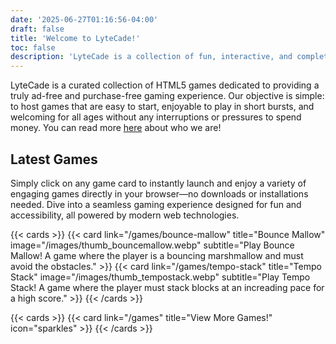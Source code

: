 ```yaml
---
date: '2025-06-27T01:16:56-04:00'
draft: false
title: 'Welcome to LyteCade!'
toc: false
description: 'LyteCade is a collection of fun, interactive, and completely free-to-play HTML5 games!'
---
```


LyteCade is a curated collection of HTML5 games dedicated to providing a truly ad-free and purchase-free gaming experience. Our objective is simple: to host games that are easy to start, enjoyable to play in short bursts, and welcoming for all ages without any interruptions or pressures to spend money. You can read more [here](/about) about who we are!

## Latest Games

Simply click on any game card to instantly launch and enjoy a variety of engaging games directly in your browser—no downloads or installations needed. Dive into a seamless gaming experience designed for fun and accessibility, all powered by modern web technologies.

{{< cards >}}
  {{< card link="/games/bounce-mallow" title="Bounce Mallow" image="/images/thumb_bouncemallow.webp" subtitle="Play Bounce Mallow! A game where the player is a bouncing marshmallow and must avoid the obstacles." >}}
  {{< card link="/games/tempo-stack" title="Tempo Stack" image="/images/thumb_tempostack.webp" subtitle="Play Tempo Stack! A game where the player must stack blocks at an increading pace for a high score." >}}
{{< /cards >}}

{{< cards >}}
  {{< card link="/games" title="View More Games!" icon="sparkles" >}}
{{< /cards >}}
